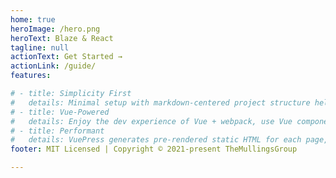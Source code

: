```yaml
---
home: true
heroImage: /hero.png
heroText: Blaze & React
tagline: null
actionText: Get Started →
actionLink: /guide/
features:

# - title: Simplicity First
#   details: Minimal setup with markdown-centered project structure helps you focus on writing.
# - title: Vue-Powered
#   details: Enjoy the dev experience of Vue + webpack, use Vue components in markdown, and develop custom themes with Vue.
# - title: Performant
#   details: VuePress generates pre-rendered static HTML for each page, and runs as an SPA once a page is loaded.
footer: MIT Licensed | Copyright © 2021-present TheMullingsGroup

---
```


